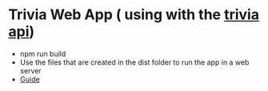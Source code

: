 # Trivia Web App ( using with the [trivia api](https://github.com/tkouleris/trivia_api))

- npm run build
- Use the files that are created in the dist folder to run the app in a web server
- [Guide](https://www.digitalocean.com/community/tutorials/deploy-react-application-with-nginx-on-ubuntu)

